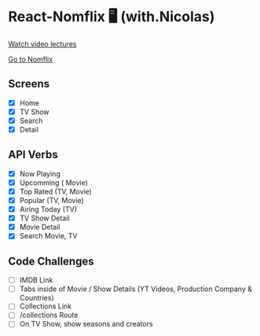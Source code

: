 # React-Nomflix 🖥 (with.Nicolas)

[Watch video lectures](https://nomadcoders.co/react-for-beginners/lobby)

[Go to Nomflix](https://eunjin-nomflix.netlify.app/#/)

## Screens

- [x] Home
- [x] TV Show
- [x] Search
- [x] Detail

## API Verbs

- [x] Now Playing
- [x] Upcomming ( Movie)
- [x] Top Rated (TV, Movie)
- [x] Popular (TV, Movie)
- [x] Airing Today (TV)
- [x] TV Show Detail
- [x] Movie Detail
- [x] Search Movie, TV

## Code Challenges

- [ ] IMDB Link
- [ ] Tabs inside of Movie / Show Details (YT Videos, Production Company & Countries)
- [ ] Collections Link
- [ ] /collections Route
- [ ] On TV Show, show seasons and creators
